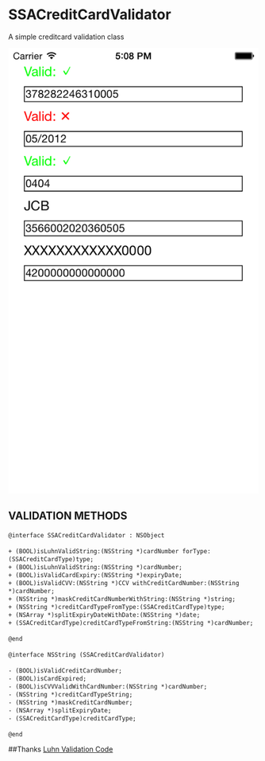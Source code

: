 SSACreditCardValidator
======================

A simple creditcard validation class


![My image](https://github.com/SSA111/SSACreditCardValidator/blob/master/SSACreditCardValidator/Image.png?raw=true)


## VALIDATION METHODS

```
@interface SSACreditCardValidator : NSObject

+ (BOOL)isLuhnValidString:(NSString *)cardNumber forType:(SSACreditCardType)type;
+ (BOOL)isLuhnValidString:(NSString *)cardNumber;
+ (BOOL)isValidCardExpiry:(NSString *)expiryDate;
+ (BOOL)isValidCVV:(NSString *)CCV withCreditCardNumber:(NSString *)cardNumber;
+ (NSString *)maskCreditCardNumberWithString:(NSString *)string; 
+ (NSString *)creditCardTypeFromType:(SSACreditCardType)type;
+ (NSArray *)splitExpiryDateWithDate:(NSString *)date;
+ (SSACreditCardType)creditCardTypeFromString:(NSString *)cardNumber;

@end

@interface NSString (SSACreditCardValidator)

- (BOOL)isValidCreditCardNumber;
- (BOOL)isCardExpired;
- (BOOL)isCVVValidWithCardNumber:(NSString *)cardNumber;
- (NSString *)creditCardTypeString;
- (NSString *)maskCreditCardNumber;
- (NSArray *)splitExpiryDate;
- (SSACreditCardType)creditCardType;

@end

```

##Thanks
[Luhn Validation Code](https://github.com/MaxKramer/ObjectiveLuhn)

